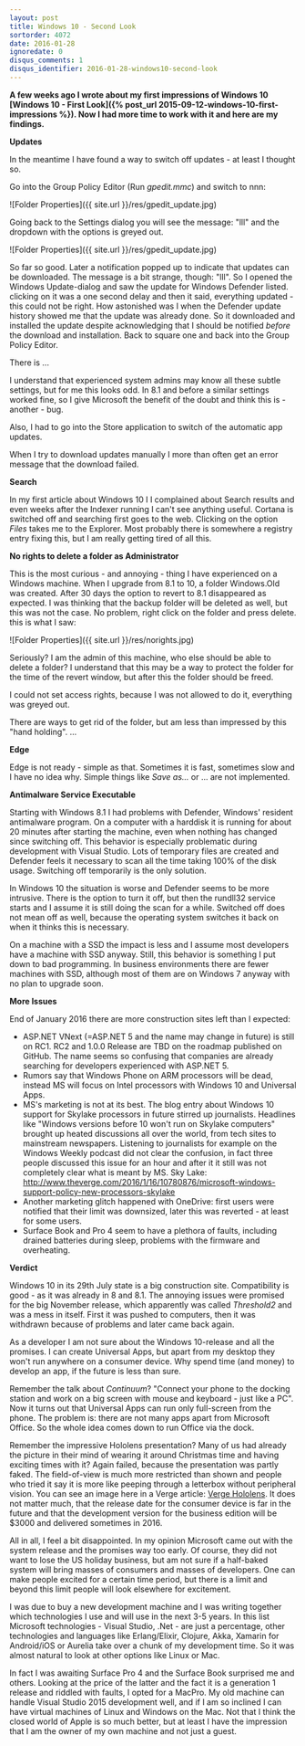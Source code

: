 ```yaml
---
layout: post
title: Windows 10 - Second Look
sortorder: 4072
date: 2016-01-28
ignoredate: 0
disqus_comments: 1
disqus_identifier: 2016-01-28-windows10-second-look
---
```


**A few weeks ago I wrote about my first impressions of Windows 10 [Windows 10 - First Look]({% post_url 2015-09-12-windows-10-first-impressions %}). Now I had more time to work with it and here are my findings.**

**Updates**

In the meantime I have found a way to switch off updates - at least I thought so.

Go into the Group Policy Editor (Run _gpedit.mmc_) and switch to nnn:

![Folder Properties]({{ site.url }}/res/gpedit_update.jpg)

Going back to the Settings dialog you will see the message: "lll" and the dropdown with the options is greyed out.

![Folder Properties]({{ site.url }}/res/gpedit_update.jpg)

So far so good. Later a notification popped up to indicate that updates can be downloaded. The message is a bit strange, though: "lll". So I opened the Windows Update-dialog and saw the update for Windows Defender listed. clicking on it was a one second delay and then it said, everything updated - this could not be right. How astonished was I when the Defender update history showed me that the update was already done. So it downloaded and installed the update despite acknowledging that I should be notified _before_ the download and installation. Back to square one and back into the Group Policy Editor.

There is ...

I understand that experienced system admins may know all these subtle settings, but for me this looks odd. In 8.1 and before a similar settings worked fine, so I give Microsoft the benefit of the doubt and think this is - another - bug.

Also, I had to go into the Store application to switch of the automatic app updates.

When I try to download updates manually I more than often get an error message that the download failed.

**Search**

In my first article about Windows 10 I I complained about Search results and even weeks after the Indexer running I can't see anything useful. Cortana is switched off and searching first goes to the web. Clicking on the option _Files_ takes me to the Explorer. Most probably there is somewhere a registry entry fixing this, but I am really getting tired of all this.

**No rights to delete a folder as Administrator**

This is the most curious - and annoying - thing I have experienced on a Windows machine.
When I upgrade from 8.1 to 10, a folder Windows.Old was created. After 30 days the option to revert to 8.1 disappeared as expected. I was thinking that the backup folder will be deleted as well, but this was not the case. No problem, right click on the folder and press delete. this is what I saw:

![Folder Properties]({{ site.url }}/res/norights.jpg)

Seriously? I am the admin of this machine, who else should be able to delete a folder? I understand that this may be a way to protect the folder for the time of the revert window, but after this the folder should be freed.

I could not set access rights, because I was not allowed to do it, everything was greyed out.

There are ways to get rid of the folder, but am less than impressed by this "hand holding". ...

**Edge**

Edge is not ready - simple as that. Sometimes it is fast, sometimes slow and I have no idea why. Simple things like _Save as..._ or ... are not implemented.

**Antimalware Service Executable**

Starting with Windows 8.1 I had problems with Defender, Windows' resident antimalware program. On a computer with a harddisk it is running for about 20 minutes after starting the machine, even when nothing has changed since switching off. This behavior is especially problematic during development with Visual Studio. Lots of temporary files are created and Defender feels it necessary to scan all the time taking 100% of the disk usage. Switching off temporarily is the only solution.

In Windows 10 the situation is worse and Defender seems to be more intrusive. There is the option to turn it off, but then the rundll32 service starts and I assume it is still doing the scan for a while. Switched off does not mean off as well, because the operating system switches it back on when it thinks this is necessary.

On a machine with a SSD the impact is less and I assume most developers have a machine with SSD anyway. Still, this behavior is something I put down to bad programming. In business environments there are fewer machines with SSD, although most of them are on Windows 7 anyway with no plan to upgrade soon.

**More Issues**

End of January 2016 there are more construction sites left than I expected:
- ASP.NET VNext (=ASP.NET 5 and the name may change in future) is still on RC1. RC2 and 1.0.0 Release are TBD on the roadmap published on GitHub. The name seems so confusing that companies are already searching for developers experienced with ASP.NET 5.
- Rumors say that Windows Phone on ARM processors will be dead, instead MS will focus on Intel processors with Windows 10 and Universal Apps.
- MS's marketing is not at its best. The blog entry about Windows 10 support for Skylake processors in future stirred up journalists. Headlines like "Windows versions before 10 won't run on Skylake computers" brought up heated discussions all over the world, from tech sites to mainstream newspapers. Listening to journalists for example on the Windows Weekly podcast did not clear the confusion, in fact three people discussed this issue for an hour and after it it still was not completely clear what is meant by MS.
Sky Lake: http://www.theverge.com/2016/1/16/10780876/microsoft-windows-support-policy-new-processors-skylake
- Another marketing glitch happened with OneDrive: first users were notified that their limit was downsized, later this was reverted - at least for some users.
- Surface Book and Pro 4 seem to have a plethora of faults, including drained batteries during sleep, problems with the firmware and overheating.

**Verdict**

Windows 10 in its 29th July state is a big construction site. Compatibility is good - as it was already in 8 and 8.1. The annoying issues were promised for the big November release, which apparently was called _Threshold2_ and was a mess in itself. First it was pushed to computers, then it was withdrawn because of problems and later came back again.

As a developer I am not sure about the Windows 10-release and all the promises. I can create Universal Apps, but apart from my desktop they won't run anywhere on a consumer device. Why spend time (and money) to develop an app, if the future is less than sure.

Remember the talk about _Continuum_? "Connect your phone to the docking station and work on a big screen with mouse and keyboard - just like a PC". Now it turns out that Universal Apps can run only full-screen from the phone. The problem is: there are not many apps apart from Microsoft Office. So the whole idea comes down to run Office via the dock.

Remember the impressive Hololens presentation? Many of us had already the picture in their mind of wearing it around Christmas time and having exciting times with it? Again failed, because the presentation was partly faked. The field-of-view is much more restricted than shown and people who tried it say it is more like peeping through a letterbox without peripheral vision. You can see an image here in a Verge article: [Verge Hololens](http://www.theverge.com/2015/6/18/8809323/microsoft-hololens-field-of-view-kudo-tsunoda).
It does not matter much, that the release date for the consumer device is far in the future and that the development version for the business edition will be $3000 and delivered sometimes in 2016.

All in all, I feel a bit disappointed. In my opinion Microsoft came out with the system release and the promises way too early. Of course, they did not want to lose the US holiday business, but am not sure if a half-baked system will bring masses of consumers and masses of developers. One can make people excited for a certain time period, but there is a limit and beyond this limit people will look elsewhere for excitement.

I was due to buy a new development machine and I was writing together which technologies I use and will use in the next 3-5 years. In this list Microsoft technologies - Visual Studio, .Net - are just a percentage, other technologies and languages like Erlang/Elixir, Clojure, Akka, Xamarin for Android/iOS or Aurelia take over a chunk of my development time. So it was almost natural to look at other options like Linux or Mac.

In fact I was awaiting Surface Pro 4 and the Surface Book surprised me and others. Looking at the price of the latter and the fact it is a generation 1 release and riddled with faults, I opted for a MacPro. My old machine can handle Visual Studio 2015 development well, and if I am so inclined I can have virtual machines of Linux and Windows on the Mac. Not that I think the closed world of Apple is so much better, but at least I have the impression that I am the owner of my own machine and not just a guest.
